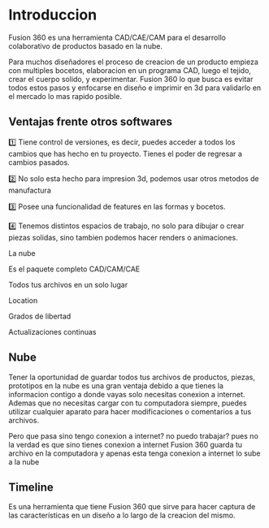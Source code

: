 # Introduccion 

Fusion 360 es una herramienta CAD/CAE/CAM para el desarrollo colaborativo de productos basado en la nube.

Para muchos diseñadores el proceso de creacion de un producto empieza con multiples bocetos, elaboracion en un programa CAD, luego el tejido, crear el cuerpo solido, y experimentar. Fusion 360 lo que busca es evitar todos estos pasos y enfocarse en diseño e imprimir en 3d para validarlo en el mercado lo mas rapido posible.

## Ventajas frente otros softwares

1️⃣ Tiene control de versiones, es decir, puedes acceder a todos los cambios que has hecho en tu proyecto. Tienes el poder de regresar a cambios pasados.

2️⃣ No solo esta hecho para impresion 3d, podemos usar otros metodos de manufactura

3️⃣ Posee una funcionalidad de features en las formas y bocetos.

4️⃣ Tenemos distintos espacios de trabajo, no solo para dibujar o crear piezas solidas, sino tambien podemos hacer renders o animaciones.

 La nube

 Es el paquete completo CAD/CAM/CAE

 Todos tus archivos en un solo lugar 

 Location

 Grados de libertad

 Actualizaciones continuas

 ## Nube 

 Tener la oportunidad de guardar todos tus archivos de productos, piezas, prototipos en la nube es una gran ventaja debido a que tienes la informacion contigo a donde vayas solo necesitas conexion a internet. Ademas que no necesitas cargar con tu computadora siempre, puedes utilizar cualquier aparato para hacer modificaciones o comentarios a tus archivos. 

 Pero que pasa sino tengo conexion a internet? no puedo trabajar? pues no la verdad es que sino tienes conexion a internet Fusion 360 guarda tu archivo en la computadora y apenas esta tenga conexion a internet lo sube a la nube

 ## Timeline

 Es una herramienta que tiene Fusion 360 que sirve para hacer captura de las características en un diseño a lo largo de la creacion del mismo.